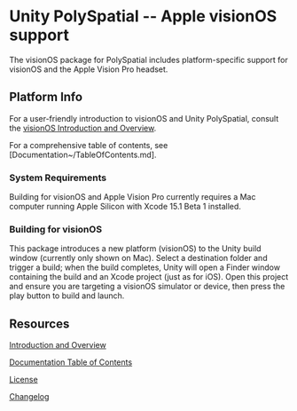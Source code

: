 # Unity PolySpatial -- Apple visionOS support

The visionOS package for PolySpatial includes platform-specific support for visionOS and the Apple Vision Pro headset. 

## Platform Info
For a user-friendly introduction to visionOS and Unity PolySpatial, consult the [visionOS Introduction and Overview](Documentation~/index.md).

For a comprehensive table of contents, see [Documentation~/TableOfContents.md].

### System Requirements
Building for visionOS and Apple Vision Pro currently requires a Mac computer running Apple Silicon with Xcode 15.1 Beta 1 installed. 

### Building for visionOS
This package introduces a new platform (visionOS) to the Unity build window (currently only shown on Mac). Select a destination folder and trigger a build; when the build completes, Unity will open a Finder window containing the build and an Xcode project (just as for iOS). Open this project and ensure you are targeting a visionOS simulator or device, then press the play button to build and launch. 

## Resources
[Introduction and Overview](Documentation~/index.md)

[Documentation Table of Contents](Documentation~/TableOfContents.md)

[License](LICENSE.md)

[Changelog](CHANGELOG.md)

